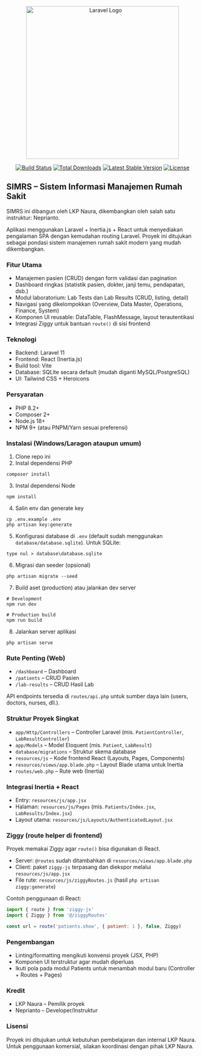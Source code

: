 <p align="center"><a href="https://laravel.com" target="_blank"><img src="https://raw.githubusercontent.com/laravel/art/master/logo-lockup/5%20SVG/2%20CMYK/1%20Full%20Color/laravel-logolockup-cmyk-red.svg" width="400" alt="Laravel Logo"></a></p>

<p align="center">
<a href="https://github.com/laravel/framework/actions"><img src="https://github.com/laravel/framework/workflows/tests/badge.svg" alt="Build Status"></a>
<a href="https://packagist.org/packages/laravel/framework"><img src="https://img.shields.io/packagist/dt/laravel/framework" alt="Total Downloads"></a>
<a href="https://packagist.org/packages/laravel/framework"><img src="https://img.shields.io/packagist/v/laravel/framework" alt="Latest Stable Version"></a>
<a href="https://packagist.org/packages/laravel/framework"><img src="https://img.shields.io/packagist/l/laravel/framework" alt="License"></a>
</p>

## SIMRS – Sistem Informasi Manajemen Rumah Sakit

SIMRS ini dibangun oleh LKP Naura, dikembangkan oleh salah satu instruktur: Neprianto.

Aplikasi menggunakan Laravel + Inertia.js + React untuk menyediakan pengalaman SPA dengan kemudahan routing Laravel. Proyek ini ditujukan sebagai pondasi sistem manajemen rumah sakit modern yang mudah dikembangkan.

### Fitur Utama
- Manajemen pasien (CRUD) dengan form validasi dan pagination
- Dashboard ringkas (statistik pasien, dokter, janji temu, pendapatan, dsb.)
- Modul laboratorium: Lab Tests dan Lab Results (CRUD, listing, detail)
- Navigasi yang dikelompokkan (Overview, Data Master, Operations, Finance, System)
- Komponen UI reusable: DataTable, FlashMessage, layout terautentikasi
- Integrasi Ziggy untuk bantuan `route()` di sisi frontend

### Teknologi
- Backend: Laravel 11
- Frontend: React (Inertia.js)
- Build tool: Vite
- Database: SQLite secara default (mudah diganti MySQL/PostgreSQL)
- UI: Tailwind CSS + Heroicons

### Persyaratan
- PHP 8.2+
- Composer 2+
- Node.js 18+
- NPM 9+ (atau PNPM/Yarn sesuai preferensi)

### Instalasi (Windows/Laragon ataupun umum)
1) Clone repo ini
2) Instal dependensi PHP
```
composer install
```
3) Instal dependensi Node
```
npm install
```
4) Salin env dan generate key
```
cp .env.example .env
php artisan key:generate
```
5) Konfigurasi database di `.env` (default sudah menggunakan `database/database.sqlite`). Untuk SQLite:
```
type nul > database\database.sqlite
```
6) Migrasi dan seeder (opsional)
```
php artisan migrate --seed
```
7) Build aset (production) atau jalankan dev server
```
# Development
npm run dev

# Production build
npm run build
```
8) Jalankan server aplikasi
```
php artisan serve
```

### Rute Penting (Web)
- `/dashboard` – Dashboard
- `/patients` – CRUD Pasien
- `/lab-results` – CRUD Hasil Lab

API endpoints tersedia di `routes/api.php` untuk sumber daya lain (users, doctors, nurses, dll.).

### Struktur Proyek Singkat
- `app/Http/Controllers` – Controller Laravel (mis. `PatientController`, `LabResultController`)
- `app/Models` – Model Eloquent (mis. `Patient`, `LabResult`)
- `database/migrations` – Struktur skema database
- `resources/js` – Kode frontend React (Layouts, Pages, Components)
- `resources/views/app.blade.php` – Layout Blade utama untuk Inertia
- `routes/web.php` – Rute web (Inertia)

### Integrasi Inertia + React
- Entry: `resources/js/app.jsx`
- Halaman: `resources/js/Pages` (mis. `Patients/Index.jsx`, `LabResults/Index.jsx`)
- Layout utama: `resources/js/Layouts/AuthenticatedLayout.jsx`

### Ziggy (route helper di frontend)
Proyek memakai Ziggy agar `route()` bisa digunakan di React.
- Server: `@routes` sudah ditambahkan di `resources/views/app.blade.php`
- Client: paket `ziggy-js` terpasang dan diekspor melalui `resources/js/app.jsx`
- File rute: `resources/js/ziggyRoutes.js` (hasil `php artisan ziggy:generate`)

Contoh penggunaan di React:
```jsx
import { route } from 'ziggy-js'
import { Ziggy } from '@/ziggyRoutes'

const url = route('patients.show', { patient: 1 }, false, Ziggy)
```

### Pengembangan
- Linting/formatting mengikuti konvensi proyek (JSX, PHP)
- Komponen UI terstruktur agar mudah diperluas
- Ikuti pola pada modul Patients untuk menambah modul baru (Controller + Routes + Pages)

### Kredit
- LKP Naura – Pemilik proyek
- Neprianto – Developer/Instruktur

### Lisensi
Proyek ini ditujukan untuk kebutuhan pembelajaran dan internal LKP Naura. Untuk penggunaan komersial, silakan koordinasi dengan pihak LKP Naura.
